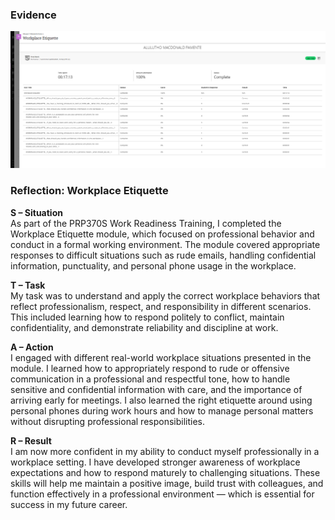 ### Evidence
![Blackboard Submission Receipt](media/Work-etiquetes.png)

### Reflection: Workplace Etiquette

**S – Situation**  
As part of the PRP370S Work Readiness Training, I completed the Workplace Etiquette module, which focused on professional behavior and conduct in a formal working environment. The module covered appropriate responses to difficult situations such as rude emails, handling confidential information, punctuality, and personal phone usage in the workplace.

**T – Task**  
My task was to understand and apply the correct workplace behaviors that reflect professionalism, respect, and responsibility in different scenarios. This included learning how to respond politely to conflict, maintain confidentiality, and demonstrate reliability and discipline at work.

**A – Action**  
I engaged with different real-world workplace situations presented in the module. I learned how to appropriately respond to rude or offensive communication in a professional and respectful tone, how to handle sensitive and confidential information with care, and the importance of arriving early for meetings. I also learned the right etiquette around using personal phones during work hours and how to manage personal matters without disrupting professional responsibilities.

**R – Result**  
I am now more confident in my ability to conduct myself professionally in a workplace setting. I have developed stronger awareness of workplace expectations and how to respond maturely to challenging situations. These skills will help me maintain a positive image, build trust with colleagues, and function effectively in a professional environment — which is essential for success in my future career.
